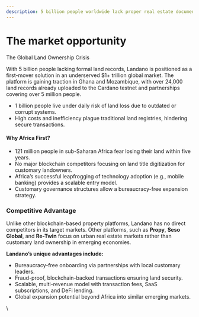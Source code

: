 ```yaml
---
description: 5 billion people worldwide lack proper real estate documentation
---
```


# The market opportunity

The Global Land Ownership Crisis

With 5 billion people lacking formal land records, Landano is positioned as a first-mover solution in an underserved $1+ trillion global market. The platform is gaining traction in Ghana and Mozambique, with over 24,000 land records already uploaded to the Cardano testnet and partnerships covering over 5 million people.

* 1 billion people live under daily risk of land loss due to outdated or corrupt systems.
* High costs and inefficiency plague traditional land registries, hindering secure transactions.

#### Why Africa First?

* 121 million people in sub-Saharan Africa fear losing their land within five years.
* No major blockchain competitors focusing on land title digitization for customary landowners.
* Africa’s successful leapfrogging of technology adoption (e.g., mobile banking) provides a scalable entry model.
* Customary governance structures allow a bureaucracy-free expansion strategy.

### Competitive Advantage

Unlike other blockchain-based property platforms, Landano has no direct competitors in its target markets. Other platforms, such as **Propy**, **Seso Global**, and **Re-Twin** focus on urban real estate markets rather than customary land ownership in emerging economies.

**Landano’s unique advantages include:**

* Bureaucracy-free onboarding via partnerships with local customary leaders.
* Fraud-proof, blockchain-backed transactions ensuring land security.
* Scalable, multi-revenue model with transaction fees, SaaS subscriptions, and DeFi lending.
* Global expansion potential beyond Africa into similar emerging markets.

\


